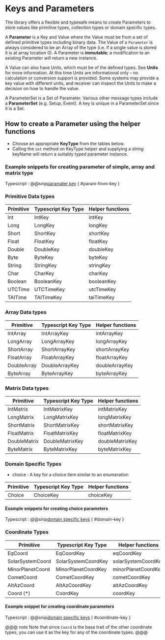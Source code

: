 # Keys and Parameters

The library offers a flexible and typesafe means to create Parameters to store values like primitive types, collection types or domain specific types.

A **Parameter** is a Key and Value where the Value must be from a set of defined primitive types including binary data. The Value of a `Parameter` is always considered to be an Array of the type (i.e. if a single value is stored it is at array location 0). A Parameter is **immutable**; a modification to an existing Parameter will return a new instance.

A Value can also have Units, which must be of the defined types. See **Units** for more information. At this time Units are informational only – no calculation or conversion support is provided. Some systems may provide a key value with different units, and receiver can inspect the Units to make a decision on how to handle the value.

A ParameterSet is a Set of Parameter. Various other message types include a **ParameterSet** (e.g. Setup, Event). A key is unique in a ParameterSet since it is a Set.

## How to create a Parameter using the helper functions

- Choose an appropriate **KeyType** from the tables below.
- Calling the `set` method on KeyType helper and supplying a *string* keyName will return a suitably typed parameter instance.

### Example snippets for creating parameter of simple, array and matrix type

Typescript
:   @@snip[paramater key](../../../../example/src/documentation/params/ParameterExample.ts) { #param-from-key }

### Primitive Data types

| Primitive | Typescript Key Type | Helper functions |
| --------- | ------------------- | ---------------- |
| Int       | IntKey              | intKey           |
| Long      | LongKey             | longKey          |
| Short     | ShortKey            | shortKey         |
| Float     | FloatKey            | floatKey         |
| Double    | DoubleKey           | doubleKey        |
| Byte      | ByteKey             | byteKey          |
| String    | StringKey           | stringKey        |
| Char      | CharKey             | charKey          |
| Boolean   | BooleanKey          | booleanKey       |
| UTCTime   | UTCTimeKey          | utcTimeKey       |
| TAITime   | TAITimeKey          | taiTimeKey       |

### Array Data types

| Primitive   | Typescript Key Type | Helper functions |
| ----------- | ------------------- | ---------------- |
| IntArray    | IntArrayKey         | intArrayKey      |
| LongArray   | LongArrayKey        | longArrayKey     |
| ShortArray  | ShortArrayKey       | shortArrayKey    |
| FloatArray  | FloatArrayKey       | floatArrayKey    |
| DoubleArray | DoubleArrayKey      | doubleArrayKey   |
| ByteArray   | ByteArrayKey        | byteArrayKey     |

### Matrix Data types

| Primitive    | Typescript Key Type | Helper functions |
| ------------ | ------------------- | ---------------- |
| IntMatrix    | IntMatrixKey        | intMatrixKey     |
| LongMatrix   | LongMatrixKey       | longMatrixKey    |
| ShortMatrix  | ShortMatrixKey      | shortMatrixKey   |
| FloatMatrix  | FloatMatrixKey      | floatMatrixKey   |
| DoubleMatrix | DoubleMatrixKey     | doubleMatrixKey  |
| ByteMatrix   | ByteMatrixKey       | byteMatrixKey    |

### Domain Specific Types

- choice : A key for a choice item similar to an enumeration

| Primitive | Typescript Key Type | Helper functions |
| --------- | ------------------- | ---------------- |
| Choice    | ChoiceKey           | choiceKey        |

#### Example snippets for creating choice parameters

Typescript
:   @@snip[domain specific keys](../../../../example/src/documentation/params/ParameterExample.ts) { #domain-key }

### Coordinate Types

| Primitive        | Typescript Key Type | Helper functions    |
| ---------------- | ------------------- | ------------------- |
| EqCoord          | EqCoordKey          | eqCoordKey          |
| SolarSystemCoord | SolarSystemCoordKey | solarSystemCoordKey |
| MinorPlanetCoord | MinorPlanetCoordKey | minorPlanetCoordKey |
| CometCoord       | CometCoordKey       | cometCoordKey       |
| AltAzCoord       | AltAzCoordKey       | altAzCoordKey       |
| Coord (*)        | CoordKey            | coordKey            |

#### Example snippet for creating coordinate parameters

Typescript
:   @@snip[domain specific keys](../../../../example/src/documentation/params/ParameterExample.ts) { #coordinate-key }

@@@ note
Note that since `Coord` is the base trait of the other coordinate types, you can use it as the key for any of the coordinate types.
@@@
